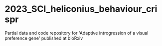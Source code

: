 # 2023_SCI_heliconius_behaviour_crispr
Partial data and code repository for 'Adaptive introgression of a visual preference gene' published at bioRxiv
